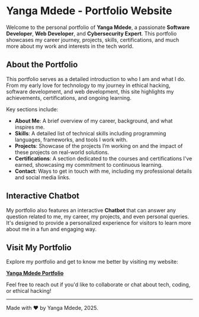 # Yanga Mdede - Portfolio Website

Welcome to the personal portfolio of **Yanga Mdede**, a passionate **Software Developer**, **Web Developer**, and **Cybersecurity Expert**. This portfolio showcases my career journey, projects, skills, certifications, and much more about my work and interests in the tech world.

## About the Portfolio

This portfolio serves as a detailed introduction to who I am and what I do. From my early love for technology to my journey in ethical hacking, software development, and web development, this site highlights my achievements, certifications, and ongoing learning. 

Key sections include:

- **About Me**: A brief overview of my career, background, and what inspires me.
- **Skills**: A detailed list of technical skills including programming languages, frameworks, and tools I work with.
- **Projects**: Showcase of the projects I’m working on and the impact of these projects on real-world solutions.
- **Certifications**: A section dedicated to the courses and certifications I've earned, showcasing my commitment to continuous learning.
- **Contact**: Ways to get in touch with me, including my professional details and social media links.

## Interactive Chatbot

My portfolio also features an interactive **Chatbot** that can answer any question related to me, my career, my projects, and even personal queries. It's designed to provide a personalized experience for visitors to learn more about me in a fun and engaging way.

## Visit My Portfolio

Explore my portfolio and get to know me better by visiting my website:

[**Yanga Mdede Portfolio**](https://yanga-profile.netlify.app)

Feel free to reach out if you'd like to collaborate or chat about tech, coding, or ethical hacking!

---
Made with ❤️ by Yanga Mdede, 2025.
